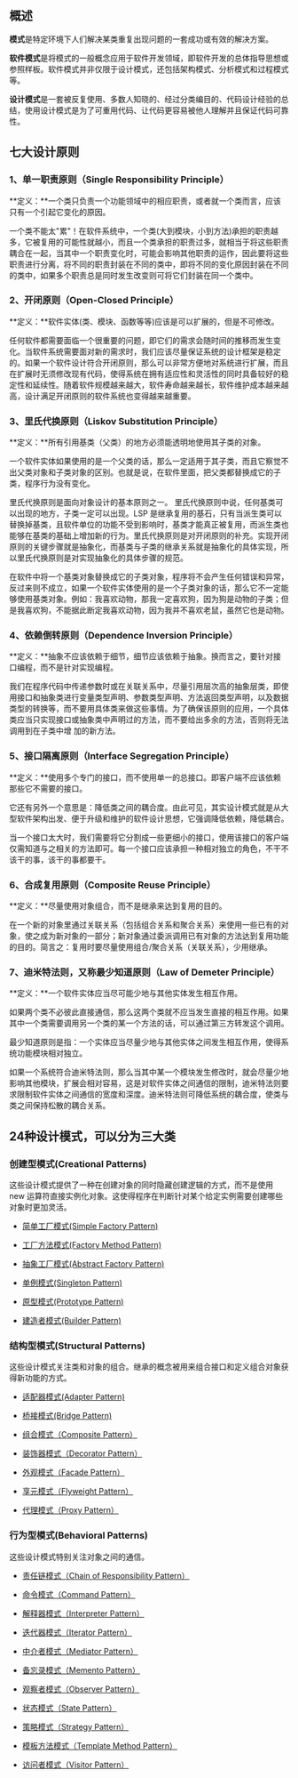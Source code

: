 ## 概述

**模式**是特定环境下人们解决某类重复出现问题的一套成功或有效的解决方案。

**软件模式**是将模式的一般概念应用于软件开发领域，即软件开发的总体指导思想或参照样板。软件模式并非仅限于设计模式，还包括架构模式、分析模式和过程模式等。

**设计模式**是一套被反复使用、多数人知晓的、经过分类编目的、代码设计经验的总结，使用设计模式是为了可重用代码、让代码更容易被他人理解并且保证代码可靠性。

## 七大设计原则

### 1、单一职责原则（Single Responsibility Principle）

**定义：**一个类只负责一个功能领域中的相应职责，或者就一个类而言，应该只有一个引起它变化的原因。

一个类不能太"累"！在软件系统中，一个类(大到模块，小到方法)承担的职责越多，它被复用的可能性就越小，而且一个类承担的职责过多，就相当于将这些职责耦合在一起，当其中一个职责变化时，可能会影响其他职责的运作，因此要将这些职责进行分离，将不同的职责封装在不同的类中，即将不同的变化原因封装在不同的类中，如果多个职责总是同时发生改变则可将它们封装在同一个类中。

### 2、开闭原则（Open-Closed Principle）

**定义：**软件实体(类、模块、函数等等)应该是可以扩展的，但是不可修改。

任何软件都需要面临一个很重要的问题，即它们的需求会随时间的推移而发生变化。当软件系统需要面对新的需求时，我们应该尽量保证系统的设计框架是稳定的。如果一个软件设计符合开闭原则，那么可以非常方便地对系统进行扩展，而且在扩展时无须修改现有代码，使得系统在拥有适应性和灵活性的同时具备较好的稳定性和延续性。随着软件规模越来越大，软件寿命越来越长，软件维护成本越来越高，设计满足开闭原则的软件系统也变得越来越重要。


### 3、里氏代换原则（Liskov Substitution Principle）

**定义：**所有引用基类（父类）的地方必须能透明地使用其子类的对象。

一个软件实体如果使用的是一个父类的话，那么一定适用于其子类，而且它察觉不出父类对象和子类对象的区别。也就是说，在软件里面，把父类都替换成它的子类，程序行为没有变化。

里氏代换原则是面向对象设计的基本原则之一。 里氏代换原则中说，任何基类可以出现的地方，子类一定可以出现。LSP 是继承复用的基石，只有当派生类可以替换掉基类，且软件单位的功能不受到影响时，基类才能真正被复用，而派生类也能够在基类的基础上增加新的行为。里氏代换原则是对开闭原则的补充。实现开闭原则的关键步骤就是抽象化，而基类与子类的继承关系就是抽象化的具体实现，所以里氏代换原则是对实现抽象化的具体步骤的规范。

在软件中将一个基类对象替换成它的子类对象，程序将不会产生任何错误和异常，反过来则不成立，如果一个软件实体使用的是一个子类对象的话，那么它不一定能够使用基类对象。例如：我喜欢动物，那我一定喜欢狗，因为狗是动物的子类；但是我喜欢狗，不能据此断定我喜欢动物，因为我并不喜欢老鼠，虽然它也是动物。


### 4、依赖倒转原则（Dependence Inversion Principle）

**定义：**抽象不应该依赖于细节，细节应该依赖于抽象。换而言之，要针对接口编程，而不是针对实现编程。

我们在程序代码中传递参数时或在关联关系中，尽量引用层次高的抽象层类，即使用接口和抽象类进行变量类型声明、参数类型声明、方法返回类型声明，以及数据类型的转换等，而不要用具体类来做这些事情。为了确保该原则的应用，一个具体类应当只实现接口或抽象类中声明过的方法，而不要给出多余的方法，否则将无法调用到在子类中增
加的新方法。

### 5、接口隔离原则（Interface Segregation Principle）

**定义：**使用多个专门的接口，而不使用单一的总接口。即客户端不应该依赖那些它不需要的接口。

它还有另外一个意思是：降低类之间的耦合度。由此可见，其实设计模式就是从大型软件架构出发、便于升级和维护的软件设计思想，它强调降低依赖，降低耦合。

当一个接口太大时，我们需要将它分割成一些更细小的接口，使用该接口的客户端仅需知道与之相关的方法即可。每一个接口应该承担一种相对独立的角色，不干不该干的事，该干的事都要干。

### 6、合成复用原则（Composite Reuse Principle）

**定义：**尽量使用对象组合，而不是继承来达到复用的目的。

在一个新的对象里通过关联关系（包括组合关系和聚合关系）来使用一些已有的对象，使之成为新对象的一部分；新对象通过委派调用已有对象的方法达到复用功能的目的。简言之：复用时要尽量使用组合/聚合关系（关联关系），少用继承。

### 7、迪米特法则，又称最少知道原则（Law of Demeter Principle）

**定义：**一个软件实体应当尽可能少地与其他实体发生相互作用。

如果两个类不必彼此直接通信，那么这两个类就不应当发生直接的相互作用。如果其中一个类需要调用另一个类的某一个方法的话，可以通过第三方转发这个调用。

最少知道原则是指：一个实体应当尽量少地与其他实体之间发生相互作用，使得系统功能模块相对独立。

如果一个系统符合迪米特法则，那么当其中某一个模块发生修改时，就会尽量少地影响其他模块，扩展会相对容易，这是对软件实体之间通信的限制，迪米特法则要求限制软件实体之间通信的宽度和深度。迪米特法则可降低系统的耦合度，使类与类之间保持松散的耦合关系。

## 24种设计模式，可以分为三大类

### 创建型模式(Creational Patterns)

这些设计模式提供了一种在创建对象的同时隐藏创建逻辑的方式，而不是使用 new 运算符直接实例化对象。这使得程序在判断针对某个给定实例需要创建哪些对象时更加灵活。

- [简单工厂模式(Simple Factory Pattern)](https://github.com/GeorgePengZhang/DesignPattern-Java/blob/master/%E5%88%9B%E5%BB%BA%E5%9E%8B%E6%A8%A1%E5%BC%8F/%E8%AE%BE%E8%AE%A1%E6%A8%A1%E5%BC%8F%E4%B9%8B%E7%AE%80%E5%8D%95%E5%B7%A5%E5%8E%82%E6%A8%A1%E5%BC%8F.md)

- [工厂方法模式(Factory Method Pattern)](https://github.com/GeorgePengZhang/DesignPattern-Java/blob/master/%E5%88%9B%E5%BB%BA%E5%9E%8B%E6%A8%A1%E5%BC%8F/%E8%AE%BE%E8%AE%A1%E6%A8%A1%E5%BC%8F%E4%B9%8B%E5%B7%A5%E5%8E%82%E6%96%B9%E6%B3%95%E6%A8%A1%E5%BC%8F.md)

- [抽象工厂模式(Abstract Factory Pattern)](https://github.com/GeorgePengZhang/DesignPattern-Java/blob/master/%E5%88%9B%E5%BB%BA%E5%9E%8B%E6%A8%A1%E5%BC%8F/%E8%AE%BE%E8%AE%A1%E6%A8%A1%E5%BC%8F%E4%B9%8B%E6%8A%BD%E8%B1%A1%E5%B7%A5%E5%8E%82%E6%A8%A1%E5%BC%8F.md)

- [单例模式(Singleton Pattern)](https://github.com/GeorgePengZhang/DesignPattern-Java/blob/master/%E5%88%9B%E5%BB%BA%E5%9E%8B%E6%A8%A1%E5%BC%8F/%E8%AE%BE%E8%AE%A1%E6%A8%A1%E5%BC%8F%E4%B9%8B%E5%8D%95%E4%BE%8B%E6%A8%A1%E5%BC%8F.md)

- [原型模式(Prototype Pattern)](https://github.com/GeorgePengZhang/DesignPattern-Java/blob/master/%E5%88%9B%E5%BB%BA%E5%9E%8B%E6%A8%A1%E5%BC%8F/%E8%AE%BE%E8%AE%A1%E6%A8%A1%E5%BC%8F%E4%B9%8B%E5%8E%9F%E5%9E%8B%E6%A8%A1%E5%BC%8F.md)

- [建造者模式(Builder Pattern)](https://github.com/GeorgePengZhang/DesignPattern-Java/blob/master/%E5%88%9B%E5%BB%BA%E5%9E%8B%E6%A8%A1%E5%BC%8F/%E8%AE%BE%E8%AE%A1%E6%A8%A1%E5%BC%8F%E4%B9%8B%E5%BB%BA%E9%80%A0%E8%80%85%E6%A8%A1%E5%BC%8F.md)


### 结构型模式(Structural Patterns)

这些设计模式关注类和对象的组合。继承的概念被用来组合接口和定义组合对象获得新功能的方式。

- [适配器模式(Adapter Pattern)](https://github.com/GeorgePengZhang/DesignPattern-Java/blob/master/%E7%BB%93%E6%9E%84%E5%9E%8B%E6%A8%A1%E5%BC%8F/%E8%AE%BE%E8%AE%A1%E6%A8%A1%E5%BC%8F%E4%B9%8B%E9%80%82%E9%85%8D%E5%99%A8%E6%A8%A1%E5%BC%8F.md)

- [桥接模式(Bridge Pattern)](https://github.com/GeorgePengZhang/DesignPattern-Java/blob/master/%E7%BB%93%E6%9E%84%E5%9E%8B%E6%A8%A1%E5%BC%8F/%E8%AE%BE%E8%AE%A1%E6%A8%A1%E5%BC%8F%E4%B9%8B%E6%A1%A5%E6%8E%A5%E6%A8%A1%E5%BC%8F.md)

- [组合模式（Composite Pattern）](https://github.com/GeorgePengZhang/DesignPattern-Java/blob/master/%E7%BB%93%E6%9E%84%E5%9E%8B%E6%A8%A1%E5%BC%8F/%E8%AE%BE%E8%AE%A1%E6%A8%A1%E5%BC%8F%E4%B9%8B%E7%BB%84%E5%90%88%E6%A8%A1%E5%BC%8F.md)

- [装饰器模式（Decorator Pattern）](https://github.com/GeorgePengZhang/DesignPattern-Java/blob/master/%E7%BB%93%E6%9E%84%E5%9E%8B%E6%A8%A1%E5%BC%8F/%E8%AE%BE%E8%AE%A1%E6%A8%A1%E5%BC%8F%E4%B9%8B%E8%A3%85%E9%A5%B0%E6%A8%A1%E5%BC%8F.md)

- [外观模式（Facade Pattern）](https://github.com/GeorgePengZhang/DesignPattern-Java/blob/master/%E7%BB%93%E6%9E%84%E5%9E%8B%E6%A8%A1%E5%BC%8F/%E8%AE%BE%E8%AE%A1%E6%A8%A1%E5%BC%8F%E4%B9%8B%E5%A4%96%E8%A7%82%E6%A8%A1%E5%BC%8F.md)

- [享元模式（Flyweight Pattern）](https://github.com/GeorgePengZhang/DesignPattern-Java/blob/master/%E7%BB%93%E6%9E%84%E5%9E%8B%E6%A8%A1%E5%BC%8F/%E8%AE%BE%E8%AE%A1%E6%A8%A1%E5%BC%8F%E4%B9%8B%E4%BA%AB%E5%85%83%E6%A8%A1%E5%BC%8F.md)

- [代理模式（Proxy Pattern）](https://github.com/GeorgePengZhang/DesignPattern-Java/blob/master/%E7%BB%93%E6%9E%84%E5%9E%8B%E6%A8%A1%E5%BC%8F/%E8%AE%BE%E8%AE%A1%E6%A8%A1%E5%BC%8F%E4%B9%8B%E4%BB%A3%E7%90%86%E6%A8%A1%E5%BC%8F.md)



### 行为型模式(Behavioral Patterns)

这些设计模式特别关注对象之间的通信。

- [责任链模式（Chain of Responsibility Pattern）](https://github.com/GeorgePengZhang/DesignPattern-Java/blob/master/%E8%A1%8C%E4%B8%BA%E5%9E%8B%E6%A8%A1%E5%BC%8F/%E8%AE%BE%E8%AE%A1%E6%A8%A1%E5%BC%8F%E4%B9%8B%E8%81%8C%E8%B4%A3%E9%93%BE%E6%A8%A1%E5%BC%8F.md)

- [命令模式（Command Pattern）](https://github.com/GeorgePengZhang/DesignPattern-Java/blob/master/%E8%A1%8C%E4%B8%BA%E5%9E%8B%E6%A8%A1%E5%BC%8F/%E8%AE%BE%E8%AE%A1%E6%A8%A1%E5%BC%8F%E4%B9%8B%E5%91%BD%E4%BB%A4%E6%A8%A1%E5%BC%8F.md)

- [解释器模式（Interpreter Pattern）](https://github.com/GeorgePengZhang/DesignPattern-Java/blob/master/%E8%A1%8C%E4%B8%BA%E5%9E%8B%E6%A8%A1%E5%BC%8F/%E8%AE%BE%E8%AE%A1%E6%A8%A1%E5%BC%8F%E4%B9%8B%E8%A7%A3%E9%87%8A%E5%99%A8%E6%A8%A1%E5%BC%8F.md)

- [迭代器模式（Iterator Pattern）](https://github.com/GeorgePengZhang/DesignPattern-Java/blob/master/%E8%A1%8C%E4%B8%BA%E5%9E%8B%E6%A8%A1%E5%BC%8F/%E8%AE%BE%E8%AE%A1%E6%A8%A1%E5%BC%8F%E4%B9%8B%E8%BF%AD%E4%BB%A3%E5%99%A8%E6%A8%A1%E5%BC%8F.md)

- [中介者模式（Mediator Pattern）](https://github.com/GeorgePengZhang/DesignPattern-Java/blob/master/%E8%A1%8C%E4%B8%BA%E5%9E%8B%E6%A8%A1%E5%BC%8F/%E8%AE%BE%E8%AE%A1%E6%A8%A1%E5%BC%8F%E4%B9%8B%E4%B8%AD%E4%BB%8B%E8%80%85%E6%A8%A1%E5%BC%8F.md)

- [备忘录模式（Memento Pattern）](https://github.com/GeorgePengZhang/DesignPattern-Java/blob/master/%E8%A1%8C%E4%B8%BA%E5%9E%8B%E6%A8%A1%E5%BC%8F/%E8%AE%BE%E8%AE%A1%E6%A8%A1%E5%BC%8F%E4%B9%8B%E5%A4%87%E5%BF%98%E5%BD%95%E6%A8%A1%E5%BC%8F.md)

- [观察者模式（Observer Pattern）](https://github.com/GeorgePengZhang/DesignPattern-Java/blob/master/%E8%A1%8C%E4%B8%BA%E5%9E%8B%E6%A8%A1%E5%BC%8F/%E8%AE%BE%E8%AE%A1%E6%A8%A1%E5%BC%8F%E4%B9%8B%E8%A7%82%E5%AF%9F%E8%80%85%E6%A8%A1%E5%BC%8F.md)

- [状态模式（State Pattern）](https://github.com/GeorgePengZhang/DesignPattern-Java/blob/master/%E8%A1%8C%E4%B8%BA%E5%9E%8B%E6%A8%A1%E5%BC%8F/%E8%AE%BE%E8%AE%A1%E6%A8%A1%E5%BC%8F%E4%B9%8B%E7%8A%B6%E6%80%81%E6%A8%A1%E5%BC%8F.md)

- [策略模式（Strategy Pattern）](https://github.com/GeorgePengZhang/DesignPattern-Java/blob/master/%E8%A1%8C%E4%B8%BA%E5%9E%8B%E6%A8%A1%E5%BC%8F/%E8%AE%BE%E8%AE%A1%E6%A8%A1%E5%BC%8F%E4%B9%8B%E7%AD%96%E7%95%A5%E6%A8%A1%E5%BC%8F.md)

- [模板方法模式（Template Method Pattern）](https://github.com/GeorgePengZhang/DesignPattern-Java/blob/master/%E8%A1%8C%E4%B8%BA%E5%9E%8B%E6%A8%A1%E5%BC%8F/%E8%AE%BE%E8%AE%A1%E6%A8%A1%E5%BC%8F%E4%B9%8B%E6%A8%A1%E6%9D%BF%E6%96%B9%E6%B3%95%E6%A8%A1%E5%BC%8F.md)

- [访问者模式（Visitor Pattern）](https://github.com/GeorgePengZhang/DesignPattern-Java/blob/master/%E8%A1%8C%E4%B8%BA%E5%9E%8B%E6%A8%A1%E5%BC%8F/%E8%AE%BE%E8%AE%A1%E6%A8%A1%E5%BC%8F%E4%B9%8B%E8%AE%BF%E9%97%AE%E8%80%85%E6%A8%A1%E5%BC%8F.md)








